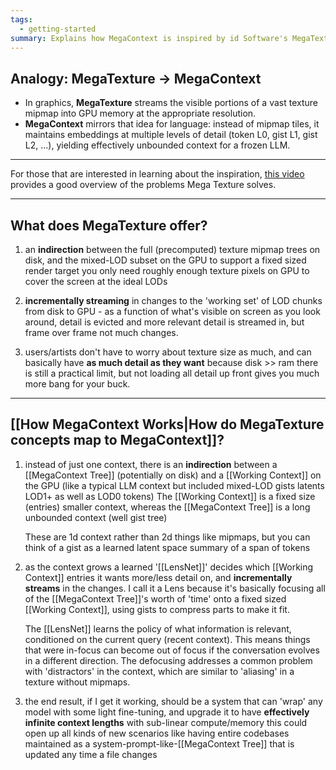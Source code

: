 ```yaml
---
tags:
  - getting-started
summary: Explains how MegaContext is inspired by id Software's MegaTexture graphics technology that virtualized texture memory by streaming visible portions at appropriate resolutions.
---
```

## Analogy: MegaTexture → MegaContext

- In graphics, **MegaTexture** streams the visible portions of a vast texture mipmap into GPU memory at the appropriate resolution.
- **MegaContext** mirrors that idea for language: instead of mipmap tiles, it maintains embeddings at multiple levels of detail (token L0, gist L1, gist L2, …), yielding effectively unbounded context for a frozen LLM.

---

For those that are interested in learning about the inspiration, [this video](https://www.youtube.com/watch?v=BiQCz2NjPR8) provides a good overview of the problems Mega Texture solves.

---

## What does MegaTexture offer?

1. an **indirection** between the full (precomputed) texture mipmap trees on disk, and the mixed-LOD subset on the GPU to support a fixed sized render target
    you only need roughly enough texture pixels on GPU to cover the screen at the ideal LODs

2. **incrementally streaming** in changes to the 'working set' of LOD chunks from disk to GPU - as a function of what's visible on screen
    as you look around, detail is evicted and more relevant detail is streamed in, but frame over frame not much changes.

3. users/artists don't have to worry about texture size as much, and can basically have **as much detail as they want** because disk >> ram
    there is still a practical limit, but not loading all detail up front gives you much more bang for your buck.

  ---

## [[How MegaContext Works|How do MegaTexture concepts map to MegaContext]]?

1. instead of just one context, there is an **indirection** between a [[MegaContext Tree]] (potentially on disk) and a [[Working Context]] on the GPU (like a typical LLM context but included mixed-LOD gists latents LOD1+ as well as LOD0 tokens)
    The [[Working Context]] is a fixed size (entries) smaller context, whereas the [[MegaContext Tree]] is a long unbounded context (well gist tree)

    These are 1d context rather than 2d things like mipmaps, but you can think of a gist as a learned latent space summary of a span of tokens

2. as the context grows a learned '[[LensNet]]' decides which [[Working Context]] entries it wants more/less detail on, and **incrementally streams** in the changes.
    I call it a Lens because it's basically focusing all of the [[MegaContext Tree]]'s worth of 'time' onto a fixed sized [[Working Context]], using gists to compress parts to make it fit.

    The [[LensNet]] learns the policy of what information is relevant, conditioned on the current query (recent context). This means things that were in-focus can become out of focus if the conversation evolves in a different direction. The defocusing addresses a common problem with 'distractors' in the context, which are similar to 'aliasing' in a texture without mipmaps.

3. the end result, if I get it working, should be a system that can 'wrap' any model with some light fine-tuning, and upgrade it to have **effectively infinite context lengths** with sub-linear compute/memory
    this could open up all kinds of new scenarios like having entire codebases maintained as a system-prompt-like-[[MegaContext Tree]] that is updated any time a file changes
